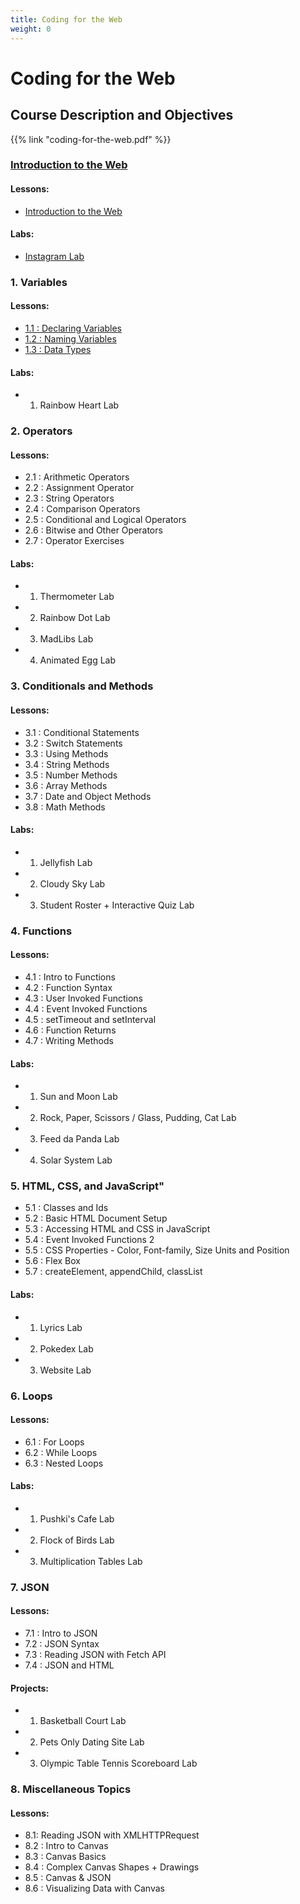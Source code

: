 ```yaml
---
title: Coding for the Web
weight: 0
---
```

# Coding for the Web

## Course Description and Objectives

{{% link "coding-for-the-web.pdf" %}}

### [Introduction to the Web](https://coding-for-the-web.lsupathways.org/0_intro/)

#### Lessons:

* ﻿[Introduction to the Web](https://coding-for-the-web.lsupathways.org/0_intro/intro_to_web/)

#### Labs:

* [Instagram Lab](https://coding-for-the-web.lsupathways.org/0_intro/instagram_project/)

### 1. Variables

#### Lessons:

* [1.1 : Declaring Variables](https://coding-for-the-web.lsupathways.org/1_variables/declaring_variables/)
* [1.2 : Naming Variables](https://coding-for-the-web.lsupathways.org/1_variables/naming_variables/)
* [1.3 : Data Types](https://coding-for-the-web.lsupathways.org/1_variables/data_types/)

#### Labs:

* 1. Rainbow Heart Lab

### 2. Operators

#### Lessons:

* 2.1 : Arithmetic Operators
* 2.2 : Assignment Operator
* 2.3 : String Operators
* 2.4 : Comparison Operators
* 2.5 : Conditional and Logical Operators
* 2.6 : Bitwise and Other Operators
* 2.7 : Operator Exercises

#### Labs:

* 1. Thermometer Lab
* 2. Rainbow Dot Lab
* 3. MadLibs Lab
* 4. Animated Egg Lab

### 3. Conditionals and Methods

#### Lessons:

* 3.1 : Conditional Statements
* 3.2 : Switch Statements
* 3.3 : Using Methods
* 3.4 : String Methods
* 3.5 : Number Methods
* 3.6 : Array Methods
* 3.7 : Date and Object Methods
* 3.8 : Math Methods

#### Labs:

* 1. Jellyfish Lab
* 2. Cloudy Sky Lab
* 3. Student Roster + Interactive Quiz Lab

### 4. Functions

#### Lessons:

* 4.1 : Intro to Functions
* 4.2 : Function Syntax
* 4.3 : User Invoked Functions
* 4.4 : Event Invoked Functions
* 4.5 : setTimeout and setInterval
* 4.6 : Function Returns
* 4.7 : Writing Methods

#### Labs:

* 1. Sun and Moon Lab
* 2. Rock, Paper, Scissors / Glass, Pudding, Cat Lab
* 3. Feed da Panda Lab
* 4. Solar System Lab

### 5. HTML, CSS, and JavaScript"

* 5.1 : Classes and Ids
* 5.2 : Basic HTML Document Setup
* 5.3 : Accessing HTML and CSS in JavaScript
* 5.4 : Event Invoked Functions 2
* 5.5 : CSS Properties - Color, Font-family, Size Units and Position
* 5.6 : Flex Box
* 5.7 : createElement, appendChild, classList

#### Labs:

* 1. Lyrics Lab
* 2. Pokedex Lab
* 3. Website Lab

### 6. Loops

#### Lessons:

* 6.1 : For Loops
* 6.2 : While Loops
* 6.3 : Nested Loops

#### Labs:

* 1. Pushki's Cafe Lab
* 2. Flock of Birds Lab
* 3. Multiplication Tables Lab

### 7. JSON

#### Lessons:

* 7.1 : Intro to JSON
* 7.2 : JSON Syntax
* 7.3 : Reading JSON with Fetch API
* 7.4 : JSON and HTML

#### Projects:

* 1. Basketball Court Lab
* 2. Pets Only Dating Site Lab
* 3. Olympic Table Tennis Scoreboard Lab

### 8. Miscellaneous Topics

#### Lessons:

* 8.1: Reading JSON with XMLHTTPRequest
* 8.2 : Intro to Canvas
* 8.3 : Canvas Basics
* 8.4 : Complex Canvas Shapes + Drawings
* 8.5 : Canvas & JSON
* 8.6 : Visualizing Data with Canvas